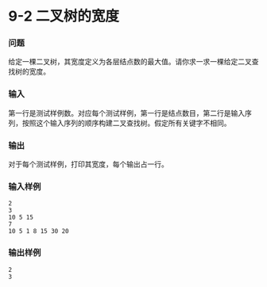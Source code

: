 # 9-2 二叉树的宽度

### 问题
给定一棵二叉树，其宽度定义为各层结点数的最大值。请你求一求一棵给定二叉查找树的宽度。
### 输入
第一行是测试样例数。对应每个测试样例，第一行是结点数目，第二行是输入序列，按照这个输入序列的顺序构建二叉查找树。假定所有关键字不相同。

### 输出
对于每个测试样例，打印其宽度，每个输出占一行。

### 输入样例
```
2
3
10 5 15
7
10 5 1 8 15 30 20
```
### 输出样例
```
2
3
```